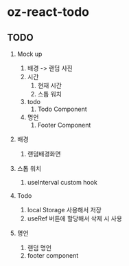 # oz-react-todo

## TODO

1. Mock up

   1. 배경 -> 랜덤 사진
   1. 시간
      1. 현재 시간
      1. 스톱 워치
   1. todo
      1. Todo Component
   1. 명언
      1. Footer Component

1. 배경

   1. 랜덤배경화면

1. 스톱 워치

   1. useInterval custom hook

1. Todo

   1. local Storage 사용해서 저장
   1. useRef 버튼에 할당해서 삭제 시 사용

1. 명언
   1. 랜덤 명언
   1. footer component
